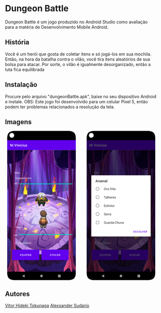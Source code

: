 # Dungeon Battle
Dungeon Battle é um jogo produzido no Android Studio como avaliação para a matéria de Desenvolvimento Mobile Android.

## História
Você é um herói que gosta de coletar itens e só jogá-los em sua mochila. Então, na hora da batalha contra o vilão, você tira itens aleatórios de sua bolsa para atacar.
Por sorte, o vilão é igualmente desorganizado, então a luta fica equilibrada

## Instalação
Procure pelo arquivo "dungeonBattle.apk", baixe no seu dispositivo Android e instale.
OBS: Este jogo foi desenvolvido para um celular Pixel 5, então podem ter problemas relacionados a resolução da tela.

## Imagens
<p align="center">
  <img alt="Tela de combate" src="https://github.com/VitorToku/NI_Vinicius/blob/main/img/Screenshot_20240404_102659.png" width="45%">
&nbsp; &nbsp; &nbsp; &nbsp;
  <img alt="Escolha do arsenal" src="https://github.com/VitorToku/NI_Vinicius/blob/main/img/Screenshot_20240404_102730.png" width="45%">
</p>

## Autores
<a href="https://www.linkedin.com/in/vitor-tokunaga-82b344278">Vitor Hideki Tokunaga</a>
<a href="https://www.linkedin.com/in/alexsander-sudario-0a793524a">Alexsander Sudario</a>
